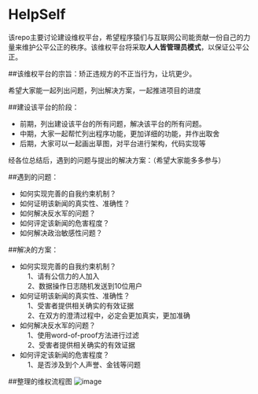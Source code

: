 # HelpSelf
该repo主要讨论建设维权平台，希望程序猿们与互联网公司能贡献一份自己的力量来维护公平公正的秩序。该维权平台将采取**人人皆管理员模式**，以保证公平公正。

##该维权平台的宗旨：矫正违规方的不正当行为，让坑更少。

希望大家能一起列出问题，列出解决方案，一起推进项目的进度

##建设该平台的阶段：
* 前期，列出建设该平台的所有问题，解决该平台的所有问题。
* 中期，大家一起帮忙列出程序功能，更加详细的功能，并作出取舍
* 后期，大家可以一起画出草图，对平台进行架构，代码实现等

经各位总结后，遇到的问题与提出的解决方案：（希望大家能多多参与）
 
##遇到的问题：<br/>
  * 如何实现完善的自我约束机制？
  * 如何证明该新闻的真实性、准确性？
  * 如何解决反水军的问题？
  * 如何评定该新闻的危害程度？
  * 如何解决政治敏感性问题？<br/>
  
##解决的方案：<br/>
  * 如何实现完善的自我约束机制？<br/>
     1、请有公信力的人加入<br/>
     2、数据操作日志随机发送到10位用户<br/>
  * 如何证明该新闻的真实性、准确性？<br/>
     1、受害者提供相关确实的有效证据<br/>
     2、在双方的澄清过程中，必定会更加真实，更加准确<br/>
  * 如何解决反水军的问题？<br/>
     1、使用word-of-proof方法进行过滤<br/>
     2、受害者提供相关确实的有效证据<br/>
  * 如何评定该新闻的危害程度？<br/>
     1、是否涉及到个人声誉、金钱等问题<br/>
 
     
##整理的维权流程图
![image](https://github.com/lurenok/HelpSelf/blob/master/%E7%BB%B4%E6%9D%83%E6%B5%81%E7%A8%8B%E5%9B%BE.png)
